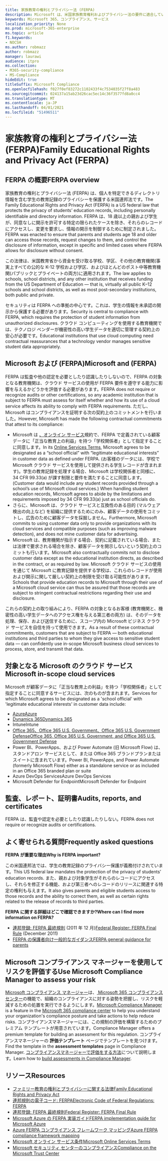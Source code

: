 ```yaml
---
title: 家族教育の権利とプライバシー法 (FERPA)
description: Microsoft は、米国家族教育権利およびプライバシー法の要件に適合しています。
keywords: Microsoft 365、コンプライアンス、サービス
localization_priority: None
ms.prod: microsoft-365-enterprise
ms.topic: article
f1.keywords:
- NOCSH
ms.author: robmazz
author: robmazz
manager: laurawi
audience: itpro
ms.collection:
- M365-security-compliance
- MS-Compliance
hideEdit: true
titleSuffix: Microsoft Compliance
ms.openlocfilehash: f027f0ef83272c1102433f4c7534035f27f8a483
ms.sourcegitcommit: 024137a15ab23d26cac5ec14c36f3577fd8a0cc4
ms.translationtype: MT
ms.contentlocale: ja-JP
ms.lasthandoff: 04/01/2021
ms.locfileid: "51496511"
---
```

# <a name="family-educational-rights-and-privacy-act-ferpa"></a><span data-ttu-id="7e7e3-104">家族教育の権利とプライバシー法 (FERPA)</span><span class="sxs-lookup"><span data-stu-id="7e7e3-104">Family Educational Rights and Privacy Act (FERPA)</span></span>

## <a name="ferpa-overview"></a><span data-ttu-id="7e7e3-105">FERPA の概要</span><span class="sxs-lookup"><span data-stu-id="7e7e3-105">FERPA overview</span></span>

<span data-ttu-id="7e7e3-106">家族教育の権利とプライバシー法 (FERPA) は、個人を特定できるディレクトリ情報を含む学生の教育記録のプライバシーを保護する米国連邦法です。</span><span class="sxs-lookup"><span data-stu-id="7e7e3-106">The Family Educational Rights and Privacy Act (FERPA) is a US federal law that protects the privacy of students’ education records, including personally identifiable and directory information.</span></span> <span data-ttu-id="7e7e3-107">FERPA は、18 歳以上の親および学生が、同意なしに開示を許可する特定の限られたケースを除き、それらのレコードにアクセスし、変更を要求し、情報の開示を制御するために制定されました。</span><span class="sxs-lookup"><span data-stu-id="7e7e3-107">FERPA was enacted to ensure that parents and students age 18 and older can access those records, request changes to them, and control the disclosure of information, except in specific and limited cases where FERPA allows for disclosure without consent.</span></span>

<span data-ttu-id="7e7e3-108">この法律は、米国教育省から資金を受け取る学校、学区、その他の教育機関(事実上すべての公的な K-12 学校および学区、およびほとんどのポスト中等教育機関(パブリックとプライベートの両方)に適用されます。</span><span class="sxs-lookup"><span data-stu-id="7e7e3-108">The law applies to schools, school districts, and any other institution that receives funding from the US Department of Education — that is, virtually all public K–12 schools and school districts, as well as most post-secondary institutions, both public and private.</span></span>

<span data-ttu-id="7e7e3-109">セキュリティは FERPA への準拠の中心です。これは、学生の情報を未承認の開示から保護する必要があります。</span><span class="sxs-lookup"><span data-stu-id="7e7e3-109">Security is central to compliance with FERPA, which requires the protection of student information from unauthorized disclosures.</span></span> <span data-ttu-id="7e7e3-110">クラウド コンピューティングを使用する教育機関では、テクノロジ ベンダーが機密性の高い学生データを適切に管理する契約上の安心が必要です。</span><span class="sxs-lookup"><span data-stu-id="7e7e3-110">Educational institutions that use cloud computing need contractual reassurances that a technology vendor manages sensitive student data appropriately.</span></span>

## <a name="microsoft-and-ferpa"></a><span data-ttu-id="7e7e3-111">Microsoft および (FERPA)</span><span class="sxs-lookup"><span data-stu-id="7e7e3-111">Microsoft and (FERPA)</span></span>

<span data-ttu-id="7e7e3-112">FERPA は監査や他の認定を必要としたり認識したりしないので、FERPA の対象となる教育機関は、クラウド サービスの使用が FERPA 要件を遵守する能力に影響を与えるかどうかを評価する必要があります。</span><span class="sxs-lookup"><span data-stu-id="7e7e3-112">FERPA does not require or recognize audits or other certifications, so any academic institution that is subject to FERPA must assess for itself whether and how its use of a cloud service affects its ability to comply with FERPA requirements.</span></span> <span data-ttu-id="7e7e3-113">ただし、Microsoft はコンプライアンスを証明する次の契約上のコミットメントを行いました。</span><span class="sxs-lookup"><span data-stu-id="7e7e3-113">However, Microsoft has made the following contractual commitments that attest to its compliance:</span></span>

- <span data-ttu-id="7e7e3-114">Microsoft は [、オンライン サービス](https://aka.ms/Online-Services-Terms)規約で、FERPA で定義されている顧客データに「正当な教育上の利益」を持つ「学校関係者」として指定することに同意します。</span><span class="sxs-lookup"><span data-stu-id="7e7e3-114">In its [Online Services Terms](https://aka.ms/Online-Services-Terms), Microsoft agrees to be designated as a “school official” with “legitimate educational interests” in customer data as defined under FERPA.</span></span> <span data-ttu-id="7e7e3-115">(お客様のデータには、学校で Microsoft クラウド サービスを使用して提供される学生レコードが含まれます)。学生の教育記録を処理する場合、Microsoft は学校関係者と同様に、34 CFR 99.33(a) が課す制限と要件を満たすることに同意します。</span><span class="sxs-lookup"><span data-stu-id="7e7e3-115">(Customer data would include any student records provided through a school’s use of Microsoft cloud services.) When handling student education records, Microsoft agrees to abide by the limitations and requirements imposed by 34 CFR 99.33(a) just as school officials do.</span></span>
- <span data-ttu-id="7e7e3-116">さらに、Microsoft は、クラウド サービスと互換性のある目的 (マルウェア検出の向上など) を組織に提供するためにのみ、顧客データの使用をコミットし、広告のために顧客データを採掘しません。</span><span class="sxs-lookup"><span data-stu-id="7e7e3-116">Furthermore, Microsoft commits to using customer data only to provide organizations with its cloud services and compatible purposes (such as improving malware detection), and does not mine customer data for advertising.</span></span>
- <span data-ttu-id="7e7e3-117">Microsoft は、教育機関が指示する場合、契約に記載されている場合、または法律で要求される場合を除き、顧客データを開示しないという契約上のコミットも行います。</span><span class="sxs-lookup"><span data-stu-id="7e7e3-117">Microsoft also contractually commits not to disclose customer data except as the educational institution directs, as described in the contract, or as required by law.</span></span> <span data-ttu-id="7e7e3-118">Microsoft クラウド サービスの使用を通じて Microsoft に教育記録を提供する学校は、これらのレコードが使用および開示に関して厳しい契約上の制限を受け取る可能性があります。</span><span class="sxs-lookup"><span data-stu-id="7e7e3-118">Schools that provide education records to Microsoft through their use of a Microsoft cloud service can thus be assured that those records are subject to stringent contractual restrictions regarding their use and disclosure.</span></span>

<span data-ttu-id="7e7e3-119">これらの契約上の取り組みにより、FERPA の対象となるお客様 (教育機関と、機密性の高い学生データへのアクセス権を与える第三者の両方) は、そのデータを処理、保存、および送信するために、スコープ内の Microsoft ビジネス クラウド サービスを自信を持って使用できます。</span><span class="sxs-lookup"><span data-stu-id="7e7e3-119">As a result of these contractual commitments, customers that are subject to FERPA — both educational institutions and third parties to whom they give access to sensitive student data — can confidently use in-scope Microsoft business cloud services to process, store, and transmit that data.</span></span>

## <a name="microsoft-in-scope-cloud-services"></a><span data-ttu-id="7e7e3-120">対象となる Microsoft のクラウド サービス</span><span class="sxs-lookup"><span data-stu-id="7e7e3-120">Microsoft in-scope cloud services</span></span>

<span data-ttu-id="7e7e3-121">Microsoft が顧客データに「正当な教育上の利益」を持つ「学校関係者」として指定することに同意するサービスには、次のものが含まれます。</span><span class="sxs-lookup"><span data-stu-id="7e7e3-121">Services for which Microsoft agrees to be designated as a 'school official' with 'legitimate educational interests' in customer data include:</span></span>

- [<span data-ttu-id="7e7e3-122">Azure</span><span class="sxs-lookup"><span data-stu-id="7e7e3-122">Azure</span></span>](https://aka.ms/AzureCompliance)
- [<span data-ttu-id="7e7e3-123">Dynamics 365</span><span class="sxs-lookup"><span data-stu-id="7e7e3-123">Dynamics 365</span></span>](https://aka.ms/d365-compliance-list)
- <span data-ttu-id="7e7e3-124">Intune</span><span class="sxs-lookup"><span data-stu-id="7e7e3-124">Intune</span></span>
- [<span data-ttu-id="7e7e3-125">Office 365、Office 365 U.S. Government、Office 365 U.S. Government Defense</span><span class="sxs-lookup"><span data-stu-id="7e7e3-125">Office 365, Office 365 U.S. Government, and Office 365 U.S. Government Defense</span></span>](https://go.microsoft.com/fwlink/p/?LinkID=2077751)
- <span data-ttu-id="7e7e3-126">Power BI、PowerApps、および Power Automate (旧 Microsoft Flow) は、スタンドアロン サービスとして、または Office 365 ブランドプランまたはスイートに含まれています。</span><span class="sxs-lookup"><span data-stu-id="7e7e3-126">Power BI, PowerApps, and Power Automate (formerly Microsoft Flow) either as a standalone service or as included in an Office 365 branded plan or suite</span></span>
- <span data-ttu-id="7e7e3-127">Azure DevOps Services</span><span class="sxs-lookup"><span data-stu-id="7e7e3-127">Azure DevOps Services</span></span>
- <span data-ttu-id="7e7e3-128">Microsoft Defender for Endpoint</span><span class="sxs-lookup"><span data-stu-id="7e7e3-128">Microsoft Defender for Endpoint</span></span>

## <a name="audits-reports-and-certificates"></a><span data-ttu-id="7e7e3-129">監査、レポート、証明書</span><span class="sxs-lookup"><span data-stu-id="7e7e3-129">Audits, reports, and certificates</span></span>

<span data-ttu-id="7e7e3-130">FERPA は、監査や認定を必要としたり認識したりしない。</span><span class="sxs-lookup"><span data-stu-id="7e7e3-130">FERPA does not require or recognize audits or certifications.</span></span>

## <a name="frequently-asked-questions"></a><span data-ttu-id="7e7e3-131">よく寄せられる質問</span><span class="sxs-lookup"><span data-stu-id="7e7e3-131">Frequently asked questions</span></span>

<span data-ttu-id="7e7e3-132">**FERPA が重要な理由**</span><span class="sxs-lookup"><span data-stu-id="7e7e3-132">**Why is FERPA important?**</span></span>

<span data-ttu-id="7e7e3-133">この米国連邦法では、学生の教育記録のプライバシー保護が義務付けされています。</span><span class="sxs-lookup"><span data-stu-id="7e7e3-133">This US federal law mandates the protection of the privacy of students’ education records.</span></span> <span data-ttu-id="7e7e3-134">また、親および対象学生がそれらのレコードにアクセスし、それらを修正する機能、および第三者へのレコードのリリースに関連する特定の権利も与えます。</span><span class="sxs-lookup"><span data-stu-id="7e7e3-134">It also gives parents and eligible students access to those records and the ability to correct them, as well as certain rights related to the release of records to third parties.</span></span>

<span data-ttu-id="7e7e3-135">**FERPA に関する詳細はどこで確認できますか?**</span><span class="sxs-lookup"><span data-stu-id="7e7e3-135">**Where can I find more information on FERPA?**</span></span>

- <span data-ttu-id="7e7e3-136">[連邦登録: FERPA 最終規則](https://aka.ms/ferpa-reg) (2011 年 12 月)</span><span class="sxs-lookup"><span data-stu-id="7e7e3-136">[Federal Register: FERPA Final Rule](https://aka.ms/ferpa-reg) (December 2011)</span></span>
- [<span data-ttu-id="7e7e3-137">FERPA の保護者向け一般的なガイダンス</span><span class="sxs-lookup"><span data-stu-id="7e7e3-137">FERPA general guidance for parents</span></span>](https://www2.ed.gov/policy/gen/guid/fpco/ferpa/parents.html)

## <a name="use-microsoft-compliance-manager-to-assess-your-risk"></a><span data-ttu-id="7e7e3-138">Microsoft コンプライアンス マネージャーを使用してリスクを評価する</span><span class="sxs-lookup"><span data-stu-id="7e7e3-138">Use Microsoft Compliance Manager to assess your risk</span></span>

<span data-ttu-id="7e7e3-139">[Microsoft コンプライアンス マネージャー](/microsoft-365/compliance/compliance-manager)は、[ Microsoft 365 コンプライアンス センター](/microsoft-365/compliance/microsoft-365-compliance-center)の機能で、組織のコンプライアンスに対する姿勢を把握し、リスクを軽減するための処置を実行できるようにします。</span><span class="sxs-lookup"><span data-stu-id="7e7e3-139">[Microsoft Compliance Manager](/microsoft-365/compliance/compliance-manager) is a feature in the [Microsoft 365 compliance center](/microsoft-365/compliance/microsoft-365-compliance-center) to help you understand your organization's compliance posture and take actions to help reduce risks.</span></span> <span data-ttu-id="7e7e3-140">コンプライアンスマネージャーには、この規制の評価を構築するためのプレミアム テンプレートが用意されています。</span><span class="sxs-lookup"><span data-stu-id="7e7e3-140">Compliance Manager offers a premium template for building an assessment for this regulation.</span></span> <span data-ttu-id="7e7e3-141">コンプライアンスマネージャーの **評価テンプレート** ページでテンプレートを見つけます。</span><span class="sxs-lookup"><span data-stu-id="7e7e3-141">Find the template in the **assessment templates** page in Compliance Manager.</span></span> <span data-ttu-id="7e7e3-142">[コンプライアンスマネージャーで評価をする方法](/microsoft-365/compliance/compliance-manager-assessments)について説明します。</span><span class="sxs-lookup"><span data-stu-id="7e7e3-142">Learn how to [build assessments in Compliance Manager](/microsoft-365/compliance/compliance-manager-assessments).</span></span>

## <a name="resources"></a><span data-ttu-id="7e7e3-143">リソース</span><span class="sxs-lookup"><span data-stu-id="7e7e3-143">Resources</span></span>

- [<span data-ttu-id="7e7e3-144">ファミリー教育の権利とプライバシーに関する法律</span><span class="sxs-lookup"><span data-stu-id="7e7e3-144">Family Educational Rights and Privacy Act</span></span>](https://www.ed.gov/policy/gen/guid/fpco/ferpa/index.html)
- [<span data-ttu-id="7e7e3-145">連邦規則の電子コード: FERPA</span><span class="sxs-lookup"><span data-stu-id="7e7e3-145">Electronic Code of Federal Regulations: FERPA</span></span>](https://aka.ms/FERPA-GPO)
- [<span data-ttu-id="7e7e3-146">連邦登録: FERPA 最終規則</span><span class="sxs-lookup"><span data-stu-id="7e7e3-146">Federal Register: FERPA Final Rule</span></span>](https://aka.ms/ferpa-reg)
- [<span data-ttu-id="7e7e3-147">Microsoft Azure の FERPA 実装ガイド</span><span class="sxs-lookup"><span data-stu-id="7e7e3-147">FERPA implementation guide for Microsoft Azure</span></span>](https://aka.ms/azureferpa)
- [<span data-ttu-id="7e7e3-148">Azure FERPA コンプライアンス フレームワーク マッピング</span><span class="sxs-lookup"><span data-stu-id="7e7e3-148">Azure FERPA compliance framework mapping</span></span>](https://aka.ms/AzureFERPAMapping)
- [<span data-ttu-id="7e7e3-149">Microsoft オンライン サービス条件</span><span class="sxs-lookup"><span data-stu-id="7e7e3-149">Microsoft Online Services Terms</span></span>](https://aka.ms/Online-Services-Terms)
- [<span data-ttu-id="7e7e3-150">Microsoft セキュリティ センターのコンプライアンス</span><span class="sxs-lookup"><span data-stu-id="7e7e3-150">Compliance on the Microsoft Trust Center</span></span>](https://www.microsoft.com/trust-center/compliance/compliance-overview)
